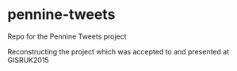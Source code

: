 # pennine-tweets
Repo for the Pennine Tweets project

Reconstructing the project which was accepted to and presented at GISRUK2015
